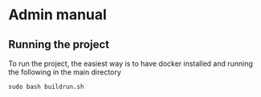 # Admin manual

## Running the project

To run the project, the easiest way is to have docker installed and running the following in the main directory

```
sudo bash buildrun.sh
```